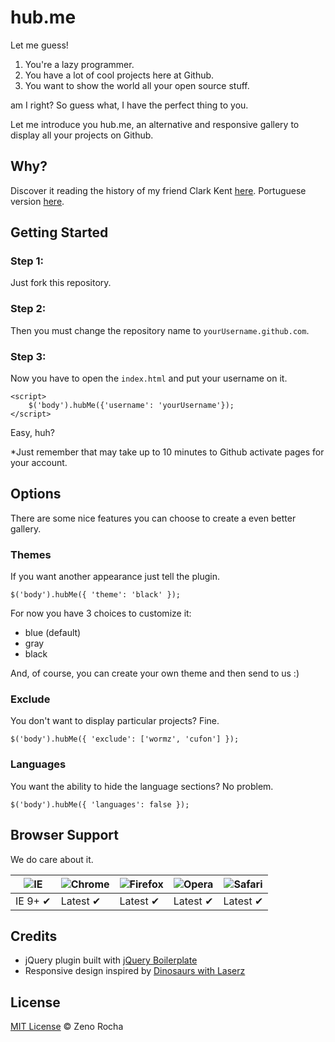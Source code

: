 # hub.me

Let me guess!

1. You're a lazy programmer.
2. You have a lot of cool projects here at Github.
3. You want to show the world all your open source stuff.

am I right? So guess what, I have the perfect thing to you.

Let me introduce you hub.me, an alternative and responsive gallery to display all your projects on Github.

## Why?

Discover it reading the history of my friend Clark Kent [here](https://gist.github.com/1385423). Portuguese version [here](https://gist.github.com/1385464).


## Getting Started

### Step 1:

Just fork this repository.

### Step 2:
Then you must change the repository name to `yourUsername.github.com`.

### Step 3:
Now you have to open the `index.html` and put your username on it.

    <script>
		$('body').hubMe({'username': 'yourUsername'});
	</script>

Easy, huh?

*Just remember that may take up to 10 minutes to Github activate pages for your account.

## Options

There are some nice features you can choose to create a even better gallery.

### Themes

If you want another appearance just tell the plugin.

	$('body').hubMe({ 'theme': 'black' });

For now you have 3 choices to customize it:

* blue (default)
* gray
* black

And, of course, you can create your own theme and then send to us :)

### Exclude

You don't want to display particular projects? Fine.

	$('body').hubMe({ 'exclude': ['wormz', 'cufon'] });

### Languages

You want the ability to hide the language sections? No problem.

	$('body').hubMe({ 'languages': false });

## Browser Support

We do care about it.

![IE](https://raw.github.com/paulirish/browser-logos/master/ie/ie_48x48.png) | ![Chrome](https://raw.github.com/paulirish/browser-logos/master/chrome/chrome_48x48.png) | ![Firefox](https://raw.github.com/paulirish/browser-logos/master/firefox/firefox_48x48.png) | ![Opera](https://raw.github.com/paulirish/browser-logos/master/opera/opera_48x48.png) | ![Safari](https://raw.github.com/paulirish/browser-logos/master/safari/safari_48x48.png)
--- | --- | --- | --- | --- |
IE 9+ ✔ | Latest ✔ | Latest ✔ | Latest ✔ | Latest ✔ |

## Credits

* jQuery plugin built with [jQuery Boilerplate](http://jqueryboilerplate.com/)
* Responsive design inspired by [Dinosaurs with Laserz](http://dinosaurswithlaserz.com/)

## License

[MIT License](http://zenorocha.mit-license.org/) © Zeno Rocha
